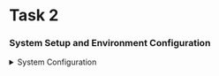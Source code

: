 # Task 2
### System Setup and Environment Configuration
<details>
<summary> System Configuration </summary>
##SYSTEM INFO:
1. OS: Ubuntu 24.04.2 LTS
   Kernel: 6.8.0-83-generic
   Architecture: x86_64

2. CPU INFO:
   Cores: 4

3. MEMORY INFO:
   Total RAM: 6032 MB OR 6 GB
   Available Storage: 51 GB
   </details>
   
